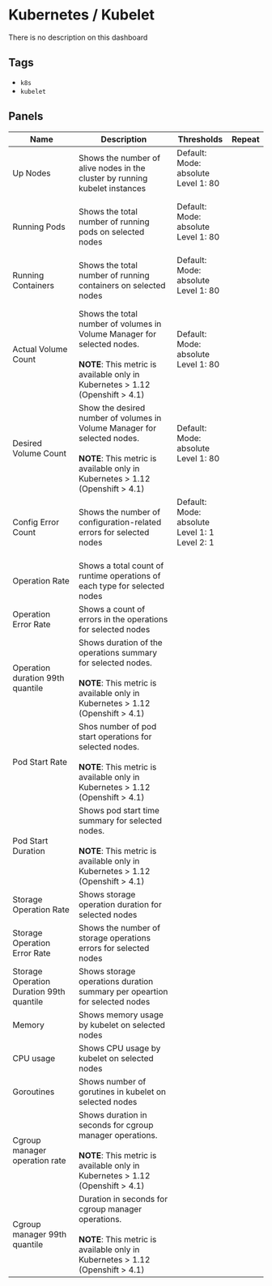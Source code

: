 # Kubernetes / Kubelet

There is no description on this dashboard

## Tags

* `k8s`
* `kubelet`

## Panels

<!-- markdownlint-disable line-length -->
| Name | Description | Thresholds | Repeat |
| ---- | ----------- | ---------- | ------ |
| Up Nodes | Shows the number of alive nodes in the cluster by running kubelet instances | Default:<br/>Mode: absolute<br/>Level 1: 80<br/><br/> |  |
| Running Pods | Shows the total number of running pods on selected nodes | Default:<br/>Mode: absolute<br/>Level 1: 80<br/><br/> |  |
| Running Containers | Shows the total number of running containers on selected nodes | Default:<br/>Mode: absolute<br/>Level 1: 80<br/><br/> |  |
| Actual Volume Count | Shows the total number of volumes in Volume Manager for selected nodes.<br/><br/>**NOTE**:  This metric is available only in Kubernetes > 1.12 (Openshift > 4.1) | Default:<br/>Mode: absolute<br/>Level 1: 80<br/><br/> |  |
| Desired Volume Count | Show the desired number of volumes in Volume Manager for selected nodes.<br/><br/>**NOTE**:  This metric is available only in Kubernetes > 1.12 (Openshift > 4.1) | Default:<br/>Mode: absolute<br/>Level 1: 80<br/><br/> |  |
| Config Error Count | Shows the number of configuration-related errors for selected nodes | Default:<br/>Mode: absolute<br/>Level 1: 1<br/>Level 2: 1<br/><br/> |  |
| Operation Rate | Shows a total count of runtime operations of each type for selected nodes |  |  |
| Operation Error Rate | Shows a count of errors in the operations for selected nodes |  |  |
| Operation duration 99th quantile | Shows duration of the operations summary for selected nodes.<br/><br/>**NOTE**:  This metric is available only in Kubernetes > 1.12 (Openshift > 4.1) |  |  |
| Pod Start Rate | Shos number of pod start operations for selected nodes.<br/><br/>**NOTE**:  This metric is available only in Kubernetes > 1.12 (Openshift > 4.1) |  |  |
| Pod Start Duration | Shows pod start time summary for selected nodes.<br/><br/>**NOTE**:  This metric is available only in Kubernetes > 1.12 (Openshift > 4.1) |  |  |
| Storage Operation Rate | Shows storage operation duration for selected nodes |  |  |
| Storage Operation Error Rate | Shows the number of storage operations errors for selected nodes |  |  |
| Storage Operation Duration 99th quantile | Shows storage operations duration summary per opeartion for selected nodes |  |  |
| Memory | Shows memory usage by kubelet on selected nodes |  |  |
| CPU usage | Shows CPU usage by kubelet on selected nodes |  |  |
| Goroutines | Shows number of gorutines in kubelet on selected nodes |  |  |
| Cgroup manager operation rate | Shows duration in seconds for cgroup manager operations.<br/><br/>**NOTE**:  This metric is available only in Kubernetes > 1.12 (Openshift > 4.1) |  |  |
| Cgroup manager 99th quantile | Duration in seconds for cgroup manager operations.<br/><br/>**NOTE**:  This metric is available only in Kubernetes > 1.12 (Openshift > 4.1) |  |  |
<!-- markdownlint-enable line-length -->
